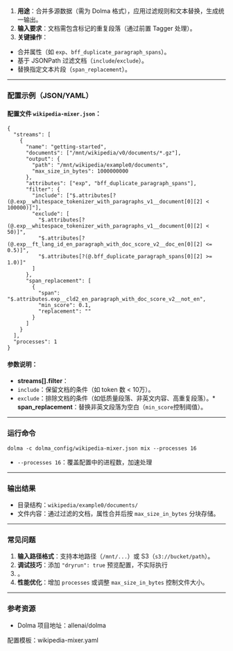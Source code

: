 

1. **用途​**​：合并多源数据（需为 Dolma 格式），应用过滤规则和文本替换，生成统一输出。
2. ​**​输入要求​**​：文档需包含标记的重复段落（通过前置 Tagger 处理）。
3. ​**​关键操作​**​：

* 合并属性（如 `exp`、`bff_duplicate_paragraph_spans`）。
* 基于 JSONPath 过滤文档（`include`/`exclude`）。
* 替换指定文本片段（`span_replacement`）。

---
### ​**​配置示例（JSON/YAML）​**​
#### 配置文件 `wikipedia-mixer.json`：
```Plain Text
{
  "streams": [
    {
      "name": "getting-started",
      "documents": ["/mnt/wikipedia/v0/documents/*.gz"],
      "output": {
        "path": "/mnt/wikipedia/example0/documents",
        "max_size_in_bytes": 1000000000
      },
      "attributes": ["exp", "bff_duplicate_paragraph_spans"],
      "filter": {
        "include": ["$.attributes[?(@.exp__whitespace_tokenizer_with_paragraphs_v1__document[0][2] < 100000)]"],
        "exclude": [
          "$.attributes[?(@.exp__whitespace_tokenizer_with_paragraphs_v1__document[0][2] < 50)]",
          "$.attributes[?(@.exp__ft_lang_id_en_paragraph_with_doc_score_v2__doc_en[0][2] <= 0.5)]",
          "$.attributes[?(@.bff_duplicate_paragraph_spans[0][2] >= 1.0)]"
        ]
      },
      "span_replacement": [
        {
          "span": "$.attributes.exp__cld2_en_paragraph_with_doc_score_v2__not_en",
          "min_score": 0.1,
          "replacement": ""
        }
      ]
    }
  ],
  "processes": 1
}
```
#### 参数说明：
* ​**​****streams\[\].filter****​**​：
* `include`：保留文档的条件（如 token 数 < 10万）。
* `exclude`：排除文档的条件（如低质量段落、非英文内容、高重复段落）。\* ​**​****span\_replacement****​**​：替换非英文段落为空白（`min_score`控制阈值）。

---
### ​**​运行命令​**​
```Plain Text
dolma -c dolma_config/wikipedia-mixer.json mix --processes 16
```
* `--processes 16`：覆盖配置中的进程数，加速处理

---
### ​**​输出结果​**​
* 目录结构：`wikipedia/example0/documents/`
* 文件内容：通过过滤的文档，属性合并后按 `max_size_in_bytes` 分块存储。

---
### ​**​常见问题​**​
1. ​**​输入路径格式​**​：支持本地路径（`/mnt/...`）或 S3（`s3://bucket/path`）。
2. ​**​调试技巧​**​：添加 `"dryrun": true` 预览配置，不实际执行
3. 。
4. ​**​性能优化​**​：增加 `processes` 或调整 `max_size_in_bytes` 控制文件大小。

---
### ​**​参考资源​**​
* Dolma 项目地址：allenai/dolma

配置模板：wikipedia-mixer.yaml

